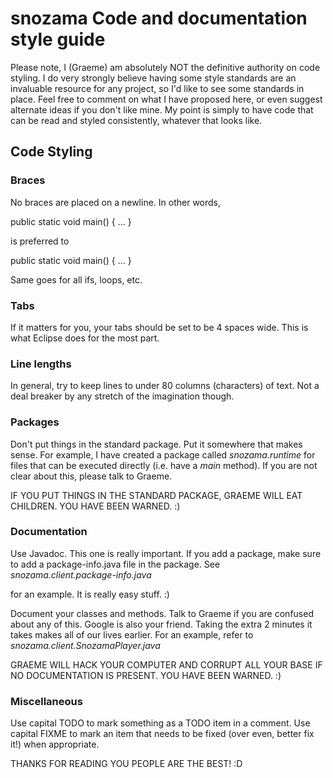 snozama Code and documentation style guide
==========================================

Please note, I (Graeme) am absolutely NOT the definitive authority on code
styling.  I do very strongly believe having some style standards are an
invaluable resource for any project, so I'd like to see some standards
in place.  Feel free to comment on what I have proposed here, or even
suggest alternate ideas if you don't like mine.  My point is simply
to have code that can be read and styled consistently, whatever
that looks like.

Code Styling
------------

### Braces

No braces are placed on a newline.  In other words,

 public static void main() {
 	...
 }

is preferred to

 public static void main()
 {
 	...
 }

Same goes for all ifs, loops, etc.

### Tabs

If it matters for you, your tabs should be set to be 4 spaces wide.  This is
what Eclipse does for the most part.

### Line lengths

In general, try to keep lines to under 80 columns (characters) of text.
Not a deal breaker by any stretch of the imagination though.

### Packages

Don't put things in the standard package.  Put it somewhere that makes sense.
For example, I have created a package called _snozama.runtime_ for files
that can be executed directly (i.e. have a _main_ method).  If you are not
clear about this, please talk to Graeme.

IF YOU PUT THINGS IN THE STANDARD PACKAGE, GRAEME WILL EAT CHILDREN.
YOU HAVE BEEN WARNED. :)

### Documentation

Use Javadoc.  This one is really important.  If you add a package,
make sure to add a package-info.java file in the package.  See
_snozama.client.package-info.java_

for an example.  It is really easy stuff. :)

Document your classes and methods.  Talk to Graeme if you are confused about
any of this.  Google is also your friend.  Taking the extra 2 minutes it takes
makes all of our lives earlier.  For an example, refer to
_snozama.client.SnozamaPlayer.java_

GRAEME WILL HACK YOUR COMPUTER AND CORRUPT ALL YOUR BASE IF
NO DOCUMENTATION IS PRESENT.  YOU HAVE BEEN WARNED. :)

### Miscellaneous

Use capital TODO to mark something as a TODO item in a comment.  Use
capital FIXME to mark an item that needs to be fixed (over even, better
fix it!) when appropriate.

THANKS FOR READING YOU PEOPLE ARE THE BEST! :D